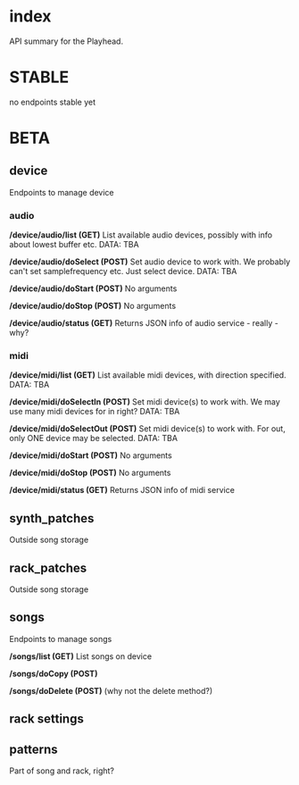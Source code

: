 # index
API summary for the Playhead.

# STABLE

no endpoints stable yet

# BETA

## device
Endpoints to manage device

### audio
**/device/audio/list (GET)**
List available audio devices, possibly with info about lowest buffer etc.
DATA: TBA

**/device/audio/doSelect (POST)**
Set audio device to work with. We probably can't set samplefrequency etc. Just select device.
DATA: TBA

**/device/audio/doStart (POST)**
No arguments

**/device/audio/doStop (POST)**
No arguments

**/device/audio/status (GET)**
Returns JSON info of audio service - really - why?

### midi

**/device/midi/list (GET)**
List available midi devices, with direction specified.
DATA: TBA

**/device/midi/doSelectIn (POST)**
Set midi device(s) to work with. We may use many midi devices for in right?
DATA: TBA

**/device/midi/doSelectOut (POST)**
Set midi device(s) to work with. For out, only ONE device may be selected.
DATA: TBA

**/device/midi/doStart (POST)**
No arguments

**/device/midi/doStop (POST)**
No arguments

**/device/midi/status (GET)**
Returns JSON info of midi service

## synth_patches
Outside song storage

## rack_patches
Outside song storage

## songs
Endpoints to manage songs

**/songs/list (GET)**
List songs on device

**/songs/doCopy (POST)**

**/songs/doDelete (POST)**
(why not the delete method?)



## rack settings


## patterns
Part of song and rack, right?




